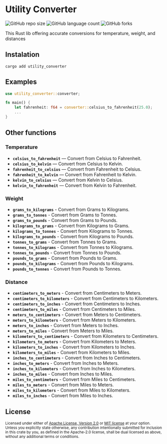 Utility Converter
===========================

![GitHub repo size](https://img.shields.io/github/repo-size/Luan-Web3/utility-converter?style=for-the-badge)
![GitHub language count](https://img.shields.io/github/languages/count/Luan-Web3/utility-converter?style=for-the-badge)
![GitHub forks](https://img.shields.io/github/forks/Luan-Web3/utility-converter?style=for-the-badge)

This Rust lib offering accurate conversions for temperature, weight, and distances

## Instalation

```
cargo add utility_converter
```

## Examples

```rust
use utility_converter::converter;

fn main() {
    let fahrenheit: f64 = converter::celsius_to_fahrenheit(25.0);
    ...
}
```

## Other functions

### Temperature

- **`celsius_to_fahrenheit`** — Convert from Celsius to Fahrenheit.
- **`celsius_to_kelvin`** — Convert from Celsius to Kelvin.
- **`fahrenheit_to_celsius`** — Convert from Fahrenheit to Celsius.
- **`fahrenheit_to_kelvin`** — Convert from Fahrenheit to Kelvin.
- **`kelvin_to_celsius`** — Convert from Kelvin to Celsius.
- **`kelvin_to_fahrenheit`** — Convert from Kelvin to Fahrenheit.

### Weight

- **`grams_to_kilograms`** - Convert from Grams to Kilograms.
- **`grams_to_tonnes`** - Convert from Grams to Tonnes.
- **`grams_to_pounds`** - Convert from Grams to Pounds.
- **`kilograms_to_grams`** - Convert from Kilograms to Grams.
- **`kilograms_to_tonnes`** - Convert from Kilograms to Tonnes.
- **`kilograms_to_pounds`** - Convert from Kilograms to Pounds.
- **`tonnes_to_grams`** - Convert from Tonnes to Grams.
- **`tonnes_to_kilograms`** - Convert from Tonnes to Kilograms.
- **`tonnes_to_pounds`** - Convert from Tonnes to Pounds.
- **`pounds_to_grams`** - Convert from Pounds to Grams.
- **`pounds_to_kilograms`** - Convert from Pounds to Kilograms.
- **`pounds_to_tonnes`** - Convert from Pounds to Tonnes.

### Distance

- **`centimeters_to_meters`** - Convert from Centimeters to Meters.
- **`centimeters_to_kilometers`** - Convert from Centimeters to Kilometers.
- **`centimeters_to_inches`** - Convert from Centimeters to Inches.
- **`centimeters_to_miles`** - Convert from Centimeters to Miles.
- **`meters_to_centimeters`** - Convert from Meters to Centimeters.
- **`meters_to_kilometers`** - Convert from Meters to Kilometers.
- **`meters_to_inches`** - Convert from Meters to Inches.
- **`meters_to_miles`** - Convert from Meters to Miles.
- **`kilometers_to_centimeters`** - Convert from Kilometers to Centimeters.
- **`kilometers_to_meters`** - Convert from Kilometers to Meters.
- **`kilometers_to_inches`** - Convert from Kilometers to Inches.
- **`kilometers_to_miles`** - Convert from Kilometers to Miles.
- **`inches_to_centimeters`** - Convert from Inches to Centimeters.
- **`inches_to_meters`** - Convert from Inches to Meters.
- **`inches_to_kilometers`** - Convert from Inches to Kilometers.
- **`inches_to_miles`** - Convert from Inches to Miles.
- **`miles_to_centimeters`** - Convert from Miles to Centimeters.
- **`miles_to_meters`** - Convert from Miles to Meters.
- **`miles_to_kilometers`** - Convert from Miles to Kilometers.
- **`miles_to_inches`** - Convert from Miles to Inches.

## License

<sup>
Licensed under either of <a href="LICENSE-APACHE">Apache License, Version
2.0</a> or <a href="LICENSE-MIT">MIT license</a> at your option.
</sup>

<br>

<sub>
Unless you explicitly state otherwise, any contribution intentionally submitted
for inclusion in this crate by you, as defined in the Apache-2.0 license, shall
be dual licensed as above, without any additional terms or conditions.
</sub>

